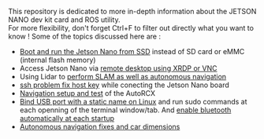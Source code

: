 This repository is dedicated to more in-depth information about the JETSON NANO dev kit card and ROS utility.</br>
For more flexibility, don't forget Ctrl+F to filter out directly what you want to know !
Some of the topics discussed here are : 
- [Boot and run the Jetson Nano from SSD](https://github.com/anasderkaoui/AutoRCX/blob/main/Additional%20reports/4th%20report.md) instead of SD card or eMMC (internal flash memory)
- Access Jetson Nano via [remote desktop using XRDP or VNC](https://github.com/anasderkaoui/AutoRCX/blob/main/Additional%20reports/1st%20report.md)
- Using Lidar to [perform SLAM as well as autonomous navigation](https://github.com/anasderkaoui/AutoRCX/blob/main/Additional%20reports/6th%20report.md)
- [ssh problem fix host key](https://github.com/anasderkaoui/AutoRCX/blob/main/Additional%20reports/5th%20report.md) while conecting the Jetson Nano board
- [Navigation setup and test](https://github.com/anasderkaoui/AutoRCX/blob/main/Additional%20reports/6th%20report.md) of the AutoRCX
- [Bind USB port with a static name on Linux](https://github.com/anasderkaoui/AutoRCX/blob/main/Additional%20reports/7th%20report.md) and run sudo commands at each openning of the terminal window/tab. And [enable bluetooth automatically at each startup](https://github.com/anasderkaoui/AutoRCX/blob/main/Additional%20reports/7th%20report.md#another-example-but-with-bluetooth-this-time-around-we-will-set-it-to-turn-on-automatically-at-each-startup)
 - [Autonomous navigation fixes and car dimensions](https://github.com/anasderkaoui/AutoRCX/blob/main/Additional%20reports/9th%20report.md#autonmous-navigation-fixesrequirements)
